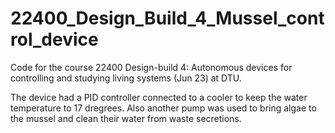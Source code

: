 # 22400_Design_Build_4_Mussel_control_device
Code for the course 22400 Design-build 4: Autonomous devices for controlling and studying living systems (Jun 23) at DTU.

The device had a PID controller connected to a cooler to  keep the water temperature to 17 dregrees. Also another pump was used to bring algae to the mussel and clean their water from waste secretions.
